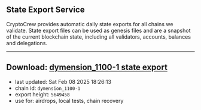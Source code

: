 ## State Export Service
CryptoCrew provides automatic daily state exports for all chains we validate. State export files can be used as genesis files and are a snapshot of the current blockchain state, including all validators, accounts, balances and delegations.

---
**Download: [dymension_1100-1 state export](https://dl-eu2.ccvalidators.com/SERVICE/dymension/dymension_1100-1_export_5649458.json)**
---

- last updated: Sat Feb 08 2025 18:26:13
- chain id: `dymension_1100-1`
- export height: `5649458`
- use for: airdrops, local tests, chain recovery
